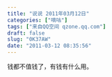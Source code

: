 ```yaml
---
title: "说说 2011年03月12日"
categories: ["嘀咕"]
tags: ["来自QQ空间 qzone.qq.com"]
draft: false
slug: "0K37AW"
date: "2011-03-12 08:35:56"
---
```


钱都不值钱了，有钱有什么用。

